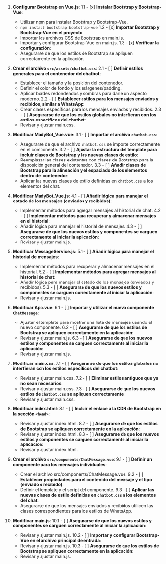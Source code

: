 

1. **Configurar Bootstrap en Vue.js**:
1.1  - [x] **Instalar Bootstrap y Bootstrap-Vue**:
     - Utilizar npm para instalar Bootstrap y Bootstrap-Vue.
     - `npm install bootstrap bootstrap-vue`
1.2 - [x] **Importar Bootstrap y Bootstrap-Vue en el proyecto**:
     - Importar los archivos CSS de Bootstrap en main.js.
     - Importar y configurar Bootstrap-Vue en main.js.
1.3  - [x] **Verificar la configuración**:
     - Asegurarse de que los estilos de Bootstrap se apliquen correctamente en la aplicación.

2. **Crear el archivo `src/assets/chatbot.css`**:
2.1  - [ ] **Definir estilos generales para el contenedor del chatbot**:
     - Establecer el tamaño y la posición del contenedor.
     - Definir el color de fondo y los márgenes/padding.
     - Aplicar bordes redondeados y sombras para darle un aspecto moderno.
2.2  - [ ] **Establecer estilos para los mensajes enviados y recibidos, similar a WhatsApp**:
     - Crear clases específicas para los mensajes enviados y recibidos.
2.3  - [ ] **Asegurarse de que los estilos globales no interfieran con los estilos específicos del chatbot**:
     - Revisar y ajustar main.css.

3. **Modificar MadyBot_Vue.vue**:
3.1  - [ ] **Importar el archivo `chatbot.css`**:
     - Asegurarse de que el archivo `chatbot.css` se importe correctamente en el componente.
3.2  - [ ] **Ajustar la estructura del template para incluir clases de Bootstrap y las nuevas clases de estilo**:
     - Reemplazar las clases existentes con clases de Bootstrap para la disposición general del contenedor.
3.3  - [ ] **Añadir clases de Bootstrap para la alineación y el espaciado de los elementos dentro del contenedor**:
     - Aplicar las nuevas clases de estilo definidas en `chatbot.css` a los elementos del chat.

4. **Modificar MadyBot_Vue.js**:
4.1  - [ ] **Añadir lógica para manejar el estado de los mensajes (enviados y recibidos)**:
     - Implementar métodos para agregar mensajes al historial de chat.
4.2  - [ ] **Implementar métodos para recuperar y almacenar mensajes en el historial**:
     - Añadir lógica para manejar el historial de mensajes.
4.3  - [ ] **Asegurarse de que los nuevos estilos y componentes se carguen correctamente al iniciar la aplicación**:
     - Revisar y ajustar main.js.

5. **Modificar MessageService.js**:
5.1  - [ ] **Añadir lógica para manejar el historial de mensajes**:
     - Implementar métodos para recuperar y almacenar mensajes en el historial.
5.2  - [ ] **Implementar métodos para agregar mensajes al historial de chat**:
     - Añadir lógica para manejar el estado de los mensajes (enviados y recibidos).
5.3  - [ ] **Asegurarse de que los nuevos estilos y componentes se carguen correctamente al iniciar la aplicación**:
     - Revisar y ajustar main.js.

6. **Modificar App.vue**:
6.1  - [ ] **Importar y utilizar el nuevo componente `ChatMessage`**:
     - Ajustar el template para mostrar una lista de mensajes usando el nuevo componente.
6.2  - [ ] **Asegurarse de que los estilos de Bootstrap se apliquen correctamente en la aplicación**:
     - Revisar y ajustar main.js.
6.3  - [ ] **Asegurarse de que los nuevos estilos y componentes se carguen correctamente al iniciar la aplicación**:
     - Revisar y ajustar main.js.

7. **Modificar main.css**:
7.1  - [ ] **Asegurarse de que los estilos globales no interfieran con los estilos específicos del chatbot**:
     - Revisar y ajustar main.css.
7.2  - [ ] **Eliminar estilos antiguos que ya no sean necesarios**:
     - Revisar y ajustar main.css.
7.3  - [ ] **Asegurarse de que los nuevos estilos de `chatbot.css` se apliquen correctamente**:
     - Revisar y ajustar main.css.

8. **Modificar index.html**:
8.1  - [ ] **Incluir el enlace a la CDN de Bootstrap en la sección `<head>`**:
     - Revisar y ajustar index.html.
8.2  - [ ] **Asegurarse de que los estilos de Bootstrap se apliquen correctamente en la aplicación**:
     - Revisar y ajustar index.html.
8.3  - [ ] **Asegurarse de que los nuevos estilos y componentes se carguen correctamente al iniciar la aplicación**:
     - Revisar y ajustar index.html.

9. **Crear el archivo `src/components/ChatMessage.vue`**:
9.1  - [ ] **Definir un componente para los mensajes individuales**:
     - Crear el archivo src/components/ChatMessage.vue.
9.2  - [ ] **Establecer propiedades para el contenido del mensaje y el tipo (enviado o recibido)**:
     - Definir el template y el script del componente.
9.3  - [ ] **Aplicar las nuevas clases de estilo definidas en `chatbot.css` a los elementos del chat**:
     - Asegurarse de que los mensajes enviados y recibidos utilicen las clases correspondientes para los estilos de WhatsApp.

10. **Modificar main.js**:
10.1  - [ ] **Asegurarse de que los nuevos estilos y componentes se carguen correctamente al iniciar la aplicación**:
      - Revisar y ajustar main.js.
10.2  - [ ] **Importar y configurar Bootstrap-Vue en el archivo principal de entrada**:
      - Revisar y ajustar main.js.
10.3  - [ ] **Asegurarse de que los estilos de Bootstrap se apliquen correctamente en la aplicación**:
      - Revisar y ajustar main.js.